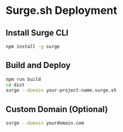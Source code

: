 # Surge.sh Deployment

## Install Surge CLI
```bash
npm install -g surge
```

## Build and Deploy
```bash
npm run build
cd dist
surge --domain your-project-name.surge.sh
```

## Custom Domain (Optional)
```bash
surge --domain yourdomain.com
```